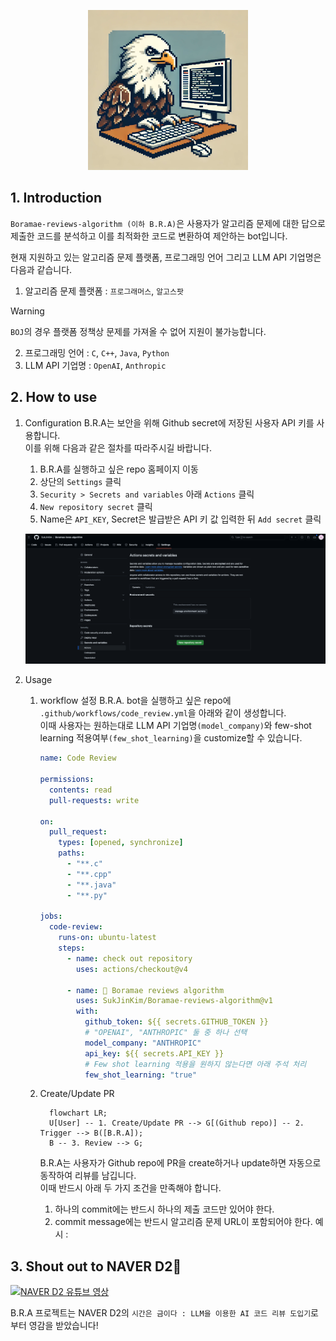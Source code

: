 <p align="center">
  <a href="https://github.com/SukJinKim/Boramae-reviews-algorithm/tree/main"> 
    <img src="/img/Boramae-reviews-algorithm-logo.webp" width="256" height="256"/>
  </a>
</p>  


## 1. Introduction


`Boramae-reviews-algorithm (이하 B.R.A)`은 사용자가 알고리즘 문제에 대한 답으로 제출한 코드를 분석하고 이를 최적화한 코드로 변환하여 제안하는 bot입니다.


현재 지원하고 있는 알고리즘 문제 플랫폼, 프로그래밍 언어 그리고 LLM API 기업명은 다음과 같습니다.

1. 알고리즘 문제 플랫폼 : `프로그래머스`, `알고스팟`
> [!WARNING]
> `BOJ`의 경우 플랫폼 정책상 문제를 가져올 수 없어 지원이 불가능합니다.
2. 프로그래밍 언어 : `C`, `C++`, `Java`, `Python`
3. LLM API 기업명 : `OpenAI`, `Anthropic`


## 2. How to use

1. Configuration
   B.R.A는 보안을 위해 Github secret에 저장된 사용자 API 키를 사용합니다.  
   이를 위해 다음과 같은 절차를 따라주시길 바랍니다.  

   1) B.R.A를 실행하고 싶은 repo 홈페이지 이동
   2) 상단의 `Settings` 클릭
   3) `Security > Secrets and variables` 아래 `Actions` 클릭
   4) `New repository secret` 클릭
   5) Name은 `API_KEY`, Secret은 발급받은 API 키 값 입력한 뒤 `Add secret` 클릭

   <p align="center">
    <img src="/img/secret setting.png"/>
   </p>  


2. Usage
   1) workflow 설정
      B.R.A. bot을 실행하고 싶은 repo에 `.github/workflows/code_review.yml`을 아래와 같이 생성합니다.  
      이때 사용자는 원하는대로 LLM API 기업명`(model_company)`와 few-shot learning 적용여부`(few_shot_learning)`을 customize할 수 있습니다.  
      <!-- TODO technical report 추가 -->

      ```yml
      name: Code Review

      permissions:
        contents: read
        pull-requests: write

      on:
        pull_request:
          types: [opened, synchronize]
          paths:
            - "**.c"
            - "**.cpp"
            - "**.java"
            - "**.py"

      jobs:
        code-review:
          runs-on: ubuntu-latest
          steps:
            - name: check out repository
              uses: actions/checkout@v4

            - name: 🦅 Boramae reviews algorithm
              uses: SukJinKim/Boramae-reviews-algorithm@v1
              with:
                github_token: ${{ secrets.GITHUB_TOKEN }}
                # "OPENAI", "ANTHROPIC" 둘 중 하나 선택
                model_company: "ANTHROPIC"
                api_key: ${{ secrets.API_KEY }}
                # Few shot learning 적용을 원하지 않는다면 아래 주석 처리
                few_shot_learning: "true"
      ```

   2) Create/Update PR
      ```mermaid
        flowchart LR;
        U[User] -- 1. Create/Update PR --> G[(Github repo)] -- 2. Trigger --> B([B.R.A]);
        B -- 3. Review --> G;
      ```
      B.R.A는 사용자가 Github repo에 PR을 create하거나 update하면 자동으로 동작하여 리뷰를 남깁니다.  
      이때 반드시 아래 두 가지 조건을 만족해야 합니다.  
      1) 하나의 commit에는 반드시 하나의 제출 코드만 있어야 한다.
      2) commit message에는 반드시 알고리즘 문제 URL이 포함되어야 한다.
      예시 : 
      <!-- TODO 예시 PR 링크 넣기 -->


## 3. Shout out to NAVER D2:green_heart:

[![NAVER D2 유튜브 영상](http://img.youtube.com/vi/7cwFhX14nkg/0.jpg)](https://youtu.be/7cwFhX14nkg?t=0s)  

B.R.A 프로젝트는 NAVER D2의 `시간은 금이다 : LLM을 이용한 AI 코드 리뷰 도입기`로부터 영감을 받았습니다!
